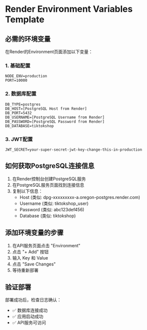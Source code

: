 # Render Environment Variables Template

## 必需的环境变量

在Render的Environment页面添加以下变量：

### 1. 基础配置
```
NODE_ENV=production
PORT=10000
```

### 2. 数据库配置
```
DB_TYPE=postgres
DB_HOST=[PostgreSQL Host from Render]
DB_PORT=5432
DB_USERNAME=[PostgreSQL Username from Render]
DB_PASSWORD=[PostgreSQL Password from Render]
DB_DATABASE=tiktokshop
```

### 3. JWT配置
```
JWT_SECRET=your-super-secret-jwt-key-change-this-in-production
```

## 如何获取PostgreSQL连接信息

1. 在Render控制台创建PostgreSQL服务
2. 在PostgreSQL服务页面找到连接信息
3. 复制以下信息：
   - Host (类似: dpg-xxxxxxxxx-a.oregon-postgres.render.com)
   - Username (类似: tiktokshop_user)
   - Password (类似: abc123def456)
   - Database (类似: tiktokshop)

## 添加环境变量的步骤

1. 在API服务页面点击 "Environment"
2. 点击 "+ Add" 按钮
3. 输入 Key 和 Value
4. 点击 "Save Changes"
5. 等待重新部署

## 验证部署

部署成功后，检查日志确认：
- ✅ 数据库连接成功
- ✅ 应用启动成功
- ✅ API服务可访问
